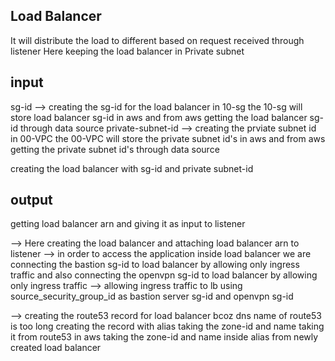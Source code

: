 ## Load Balancer
It will distribute the load to different based on request received through listener
Here keeping the load balancer in Private subnet



## input
sg-id --> creating the sg-id for the load balancer in 10-sg the 10-sg will store load balancer sg-id in aws and from aws getting the load balancer sg-id through data source 
private-subnet-id --> creating the prviate subnet id in 00-VPC the 00-VPC will store the private subnet id's in aws and from aws getting the private subnet id's through data source 

creating the load balancer with sg-id and private subnet-id

## output
getting load balancer arn and giving it as input to listener



--> Here creating the load balancer and attaching load balancer arn to listener
--> in order to access the application inside load balancer we are connecting the bastion sg-id to load balancer by allowing only ingress traffic and also connecting the openvpn sg-id to load balancer by allowing only ingress traffic 
--> allowing ingress traffic to lb using source_security_group_id as bastion server sg-id and openvpn sg-id

--> creating the route53 record for load balancer bcoz dns name of route53 is too long
    creating the record with alias
    taking the zone-id and name taking it from route53 in aws
    taking the zone-id and name inside alias from newly created load balancer
